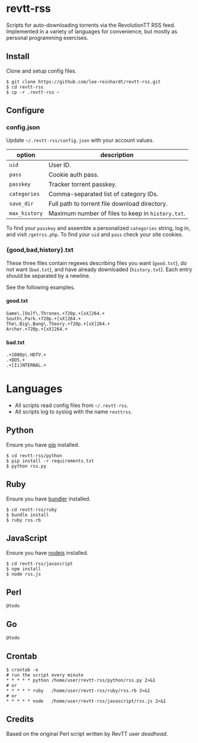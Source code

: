 # revtt-rss

Scripts for auto-downloading torrents via the RevolutionTT RSS feed. Implemented in a variety of languages for convenience, but mostly as personal programming exercises.

## Install

Clone and setup config files.

```
$ git clone https://github.com/lee-reinhardt/revtt-rss.git
$ cd revtt-rss
$ cp -r .revtt-rss ~
```

## Configure

### config.json

Update `~/.revtt-rss/config.json` with your account values.

option         | description
-------------- | --------------
`uid`          | User ID.
`pass`         | Cookie auth pass.
`passkey`      | Tracker torrent passkey.
`categories`   | Comma-separated list of category IDs.
`save_dir`     | Full path to torrent file download directory.
`max_history`  | Maximum number of files to keep in `history.txt`.

To find your `passkey` and assemble a personalized `categories` string, log in, and visit `/getrss.php`. To find your `uid` and `pass` check your site cookies.

### {good,bad,history}.txt
These three files contain regexes describing files you want (`good.txt`), do not want (`bad.txt`), and have already downloaded (`history.txt`). Each entry should be separated by a newline.

See the following examples.

#### good.txt

```
Game\.[Oo]f\.Thrones.+720p.+[xX]264.+
South\.Park.+720p.+[xX]264.+
The\.Big\.Bang\.Theory.+720p.+[xX]264.+
Archer.+720p.+[xX]264.+
```

#### bad.txt

```
.+1080p\.HDTV.+
.+DD5.+
.+[Ii]NTERNAL.+
```

# Languages

* All scripts read config files from `~/.revtt-rss`.
* All scripts log to syslog with the name `revttrss`.

## Python

Ensure you have [pip](https://pip.pypa.io/en/latest/installing.html) installed.

```
$ cd revtt-rss/python
$ pip install -r requirements.txt
$ python rss.py
```

## Ruby

Ensure you have [bundler](http://bundler.io/) installed.

```
$ cd revtt-rss/ruby
$ bundle install
$ ruby rss.rb
```

## JavaScript

Ensure you have [nodejs](https://nodejs.org/) installed.

```
$ cd revtt-rss/javascript
$ npm install
$ node rss.js
```

## Perl

```
@todo
```

## Go

```
@todo
```


## Crontab

```
$ crontab -e
# run the script every minute
* * * * * python /home/user/revtt-rss/python/rss.py 2>&1
# or
* * * * * ruby   /home/user/revtt-rss/ruby/rss.rb 2>&1
# or
* * * * * node   /home/user/revtt-rss/javascript/rss.js 2>&1

```

## Credits

Based on the original Perl script written by RevTT user *deadhead*.